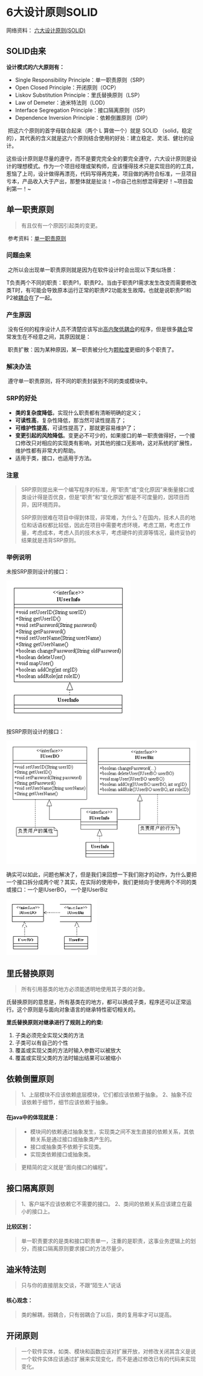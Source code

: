 # 6大设计原则SOLID

网络资料： [六大设计原则(SOLID)](https://www.jianshu.com/p/3268264ae581)

## SOLID由来

**设计模式的六大原则有：**

- Single Responsibility Principle：单一职责原则（SRP）
- Open Closed Principle：开闭原则（OCP）
- Liskov Substitution Principle：里氏替换原则（LSP）
- Law of Demeter：迪米特法则（LOD）
- Interface Segregation Principle：接口隔离原则（ISP）
- Dependence Inversion Principle：依赖倒置原则（DIP）



​		把这六个原则的首字母联合起来（两个 L 算做一个）就是 SOLID （solid，稳定的），其代表的含义就是这六个原则结合使用的好处：建立稳定、灵活、健壮的设计。

​		这些设计原则是尽量的遵守，而不是要完完全全的要完全遵守，六大设计原则是设计的理想模式。作为一个项目经理或架构师，应该懂得技术只是实现目的的工具，惹恼了上司，设计做得再漂亮，代码写得再完美，项目做的再符合标准，一旦项目亏本，产品收入大于产出，那整体就是扯淡！~你自己也别想混得更好！~项目盈利第一！~


## 单一职责原则

> 有且仅有一个原因引起类的变更。

​		参考资料：[单一职责原则](https://www.cnblogs.com/cbf4life/archive/2009/12/11/1622166.html)

### 问题由来

​		之所以会出现单一职责原则就是因为在软件设计时会出现以下类似场景：

​		T负责两个不同的职责：职责P1，职责P2。当由于职责P1需求发生改变而需要修改类T时，有可能会导致原本运行正常的职责P2功能发生故障。也就是说职责P1和P2被[耦合](https://baike.baidu.com/item/耦合/2821124)在了一起。

### 产生原因

​		没有任何的程序设计人员不清楚应该写出[高内聚低耦合](https://baike.baidu.com/item/高内聚低耦合/5227009)的程序，但是很多[耦合](https://baike.baidu.com/item/耦合/2821124)常常发生在不经意之间，其原因就是：

​		职责扩散：因为某种原因，某一职责被分化为[颗粒度](https://baike.baidu.com/item/颗粒度/333017)更细的多个职责了。

### 解决办法

​		遵守单一职责原则，将不同的职责封装到不同的类或模块中。

### SRP的好处

- **类的复杂度降低**，实现什么职责都有清晰明确的定义；
- **可读性高**，复杂性降低，那当然可读性提高了；
- **可维护性提高**，可读性提高了，那就更容易维护了；
- **变更引起的风险降低**。变更必不可少的，如果接口的单一职责做得好，一个接口修改只对相应的实现类有影响，对其他的接口无影响，这对系统的扩展性，维护性都有非常大的帮助。
- 适用于类，接口，也适用于方法。

### 注意

> ​		SRP原则提出来一个编写程序的标准，用“职责”或“变化原因”来衡量接口或类设计得是否优良，但是“职责”和“变化原因”都是不可度量的，因项目而异，因环境而异。
>
> ​		SRP原则很难在项目中得到体现，非常难，为什么？在国内，技术人员的地位和话语权都比较低，因此在项目中需要考虑环境，考虑工期，考虑工作量，考虑成本，考虑人员的技术水平，考虑硬件的资源等情况，最终妥协的结果就是违背SRP原则。



### 举例说明

未按SRP原则设计的接口：

![clip_image002](img/sixDesignRule/clip_image002_thumb.gif)

按SRP原则设计的接口：

![clip_image004](img/sixDesignRule/clip_image004_thumb.gif)

   确实可以如此，问题也解决了，但是我们来回想一下我们刚才的动作，为什么要把一个接口拆分成两个呢？其实，在实际的使用中，我们更倾向于使用两个不同的类或接口：一个是IUserBO， 一个是IUserBiz

![clip_image006](img/sixDesignRule/clip_image006_thumb.gif)



## 里氏替换原则

> 所有引用基类的地方必须能透明地使用其子类的对象。

​		氏替换原则的意思是，所有基类在的地方，都可以换成子类，程序还可以正常运行。这个原则是与面向对象语言的继承特性密切相关的。

**里氏替换原则对继承进行了规则上的约束:**

1. 子类必须完全实现父类的方法
2. 子类可以有自己的个性
3. 覆盖或实现父类的方法时输入参数可以被放大
4. 覆盖或实现父类的方法时输出结果可以被缩小

## 依赖倒置原则

> 1、上层模块不应该依赖底层模块，它们都应该依赖于抽象。
> 2、抽象不应该依赖于细节，细节应该依赖于抽象。


#### **在java中的体现就是：**
> * 模块间的依赖通过抽象发生，实现类之间不发生直接的依赖关系，其依赖关系是通过接口或抽象类产生的。
> * 接口或抽象类不依赖于实现类。
> * 实现类依赖接口或抽象类。

> 更精简的定义就是“面向接口的编程”。

## 接口隔离原则

> 1、客户端不应该依赖它不需要的接口。
> 2、类间的依赖关系应该建立在最小的接口上。

#### **比较区别：**
> 单一职责要求的是类和接口职责单一，注重的是职责，这事业务逻辑上的划分，而接口隔离原则要求接口的方法尽量少。


## 迪米特法则

> 只与你的直接朋友交谈，不跟“陌生人”说话

#### **核心观念：**
> 类的解耦，弱耦合，只有弱耦合了以后，类的复用率才可以提高。

## 开闭原则

> 一个软件实体，如类、模块和函数应该对扩展开放，对修改关闭其含义是说一个软件实体应该通过扩展来实现变化，而不是通过修改已有的代码来实现变化。